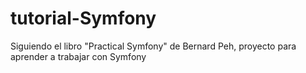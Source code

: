 # tutorial-Symfony
Siguiendo el libro "Practical Symfony" de Bernard Peh, proyecto para aprender a trabajar con Symfony
